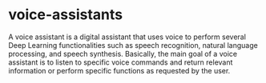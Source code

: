 # voice-assistants

A voice assistant is a digital assistant that uses voice to perform several Deep Learning functionalities such as speech recognition,  natural language processing, and speech synthesis.
Basically, the main goal of a voice assistant is to listen to specific voice commands and return relevant information or perform specific functions as requested by the user.
